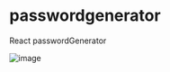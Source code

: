 # passwordgenerator
React passwordGenerator

![image](https://github.com/vivekkasturi/passwordgenerator/assets/125541652/8d50b047-ef70-4969-a204-9ddefeca1a20)

